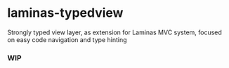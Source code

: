 # laminas-typedview
Strongly typed view layer, as extension for Laminas MVC system, focused on easy code navigation and type hinting

### WIP

